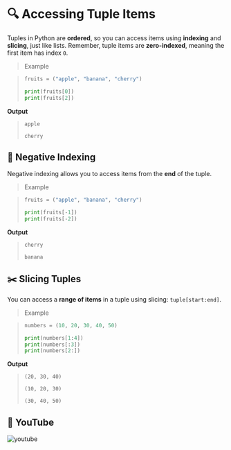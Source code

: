 # 🔍 Accessing Tuple Items

Tuples in Python are **ordered**, so you can access items using **indexing** and **slicing**, just like lists. Remember, tuple items are **zero-indexed**, meaning the first item has index `0`.

> Example

>```python
>fruits = ("apple", "banana", "cherry")
>
>print(fruits[0])   
>print(fruits[2]) 
>```

**Output**

>```
>apple
>
>cherry
>```

## 🔁 Negative Indexing

Negative indexing allows you to access items from the **end** of the tuple.

> Example

>```python
>fruits = ("apple", "banana", "cherry")
>
>print(fruits[-1])   
>print(fruits[-2])   
>```

**Output**

>```
>cherry
>
>banana
>```

## ✂️ Slicing Tuples

You can access a **range of items** in a tuple using slicing: `tuple[start:end]`.

> Example

>```python
>numbers = (10, 20, 30, 40, 50)
>
>print(numbers[1:4])   
>print(numbers[:3])     
>print(numbers[2:])     
>```

**Output**

>```
>(20, 30, 40)
>
>(10, 20, 30)
>
>(30, 40, 50)
>```

## 🎥 YouTube

![youtube]()


